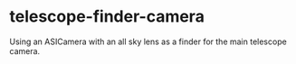 # telescope-finder-camera
Using an ASICamera with an all sky lens as a finder for the main telescope camera.
